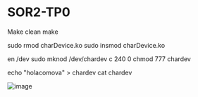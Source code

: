 # SOR2-TP0


Make clean
make

sudo rmod charDevice.ko
sudo insmod charDevice.ko

en /dev
sudo mknod /dev/chardev c 240 0
chmod 777 chardev


echo "holacomova" > chardev
cat chardev

![image](https://user-images.githubusercontent.com/20630925/226198759-55aa7c73-dd9b-41e6-b456-abb4603bc12c.png)
